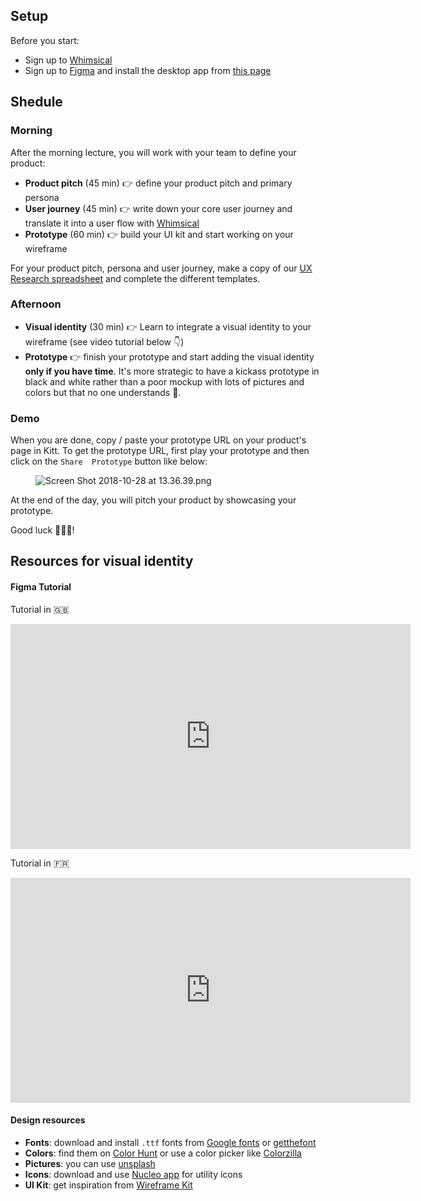 ## Setup
Before you start:

- Sign up to [Whimsical](https://whimsical.co)
- Sign up to [Figma](https://www.figma.com/) and install the desktop app from [this page](https://www.figma.com/downloads/)


## Shedule

### Morning

After the morning lecture, you will work with your team to define your product:

- **Product pitch** (45 min) 👉 define your product pitch and primary persona
- **User journey** (45 min) 👉 write down your core user journey and translate it into a user flow with [Whimsical](https://whimsical.co)
- **Prototype** (60 min) 👉 build your UI kit and start working on your wireframe

For your product pitch, persona and user journey, make a copy of our <a href="https://docs.google.com/spreadsheets/d/1OGCJLizpcROt0WwbGV_bCOxBktHO9XPdNHkXcZIyX1o/edit?usp=sharing" target="_blank">UX Research spreadsheet</a> and complete the different templates.

### Afternoon

- **Visual identity** (30 min) 👉 Learn to integrate a visual identity to your wireframe (see video tutorial below 👇)
- **Prototype** 👉 finish your prototype and start adding the visual identity **only if you have time**. It's more strategic to have a kickass prototype in black and white rather than a poor mockup with lots of pictures and colors but that no one understands 😬.

### Demo
When you are done, copy / paste your prototype URL on your product's page in Kitt. To get the prototype URL, first play your prototype and then click on the `Share  Prototype` button like below:

<figure style="width: 100%">
  <img alt="Screen Shot 2018-10-28 at 13.36.39.png" src="https://wagon-rc3.s3.eu-west-1.amazonaws.com/p23uzJ9h6DUHZzG1E1dNyAWA">
</figure>

At the end of the day, you will pitch your product by showcasing your prototype.

Good luck 🚀🚀🚀!


## Resources for visual identity

#### Figma Tutorial

Tutorial in 🇬🇧

<iframe src="https://player.vimeo.com/video/315676081" width="640" height="360" frameborder="0" webkitallowfullscreen mozallowfullscreen allowfullscreen></iframe>

Tutorial in 🇫🇷

<iframe src="https://player.vimeo.com/video/301271712" width="640" height="360" frameborder="0" webkitallowfullscreen mozallowfullscreen allowfullscreen></iframe>


#### Design resources

- **Fonts**: download and install `.ttf` fonts from [Google fonts](https://fonts.google.com/) or [getthefont](https://www.getthefont.com/)
- **Colors**: find them on [Color Hunt](https://colorhunt.co/) or use a color picker like [Colorzilla](http://www.colorzilla.com/)
- **Pictures**: you can use [unsplash](https://unsplash.com/)
- **Icons**: download and use [Nucleo app](https://nucleoapp.com/) for utility icons
- **UI Kit**: get inspiration from [Wireframe Kit](https://www.figma.com/resources/assets/wireframe-kit/)
